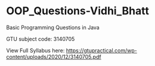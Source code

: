 # OOP_Questions-Vidhi_Bhatt
Basic Programming Questions in Java

GTU subject code: 3140705

View Full Syllabus here: https://gtupractical.com/wp-content/uploads/2020/12/3140705.pdf
